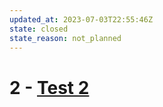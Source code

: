 ```yaml
---
updated_at: 2023-07-03T22:55:46Z
state: closed
state_reason: not_planned
---
```


# 2 - [Test 2](https://github.com/Shinigami072/AUTO-ADR-TEST/issues/2)



